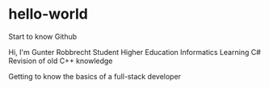 # hello-world
Start to know Github

Hi, I'm Gunter Robbrecht
Student Higher Education Informatics
Learning C#
Revision of old C++ knowledge

Getting to know the basics of a full-stack developer
